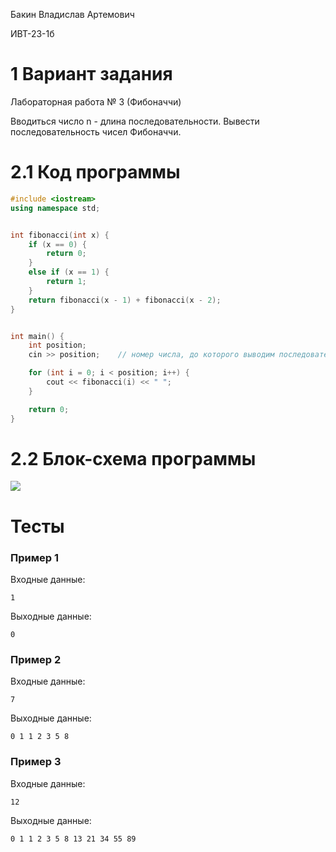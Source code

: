 Бакин Владислав Артемович

ИВТ-23-1б

# 1 Вариант задания

Лабораторная работа № 3 (Фибоначчи)

Вводиться число n - длина последовательности. Вывести последовательность чисел Фибоначчи.

# 2.1 Код программы

```cpp
#include <iostream>
using namespace std;


int fibonacci(int x) {
    if (x == 0) {
        return 0;
    }
    else if (x == 1) {
        return 1;
    }
    return fibonacci(x - 1) + fibonacci(x - 2);
}


int main() {
    int position;       
    cin >> position;    // номер числа, до которого выводим последовательность Фибоначчи включительно

    for (int i = 0; i < position; i++) {
        cout << fibonacci(i) << " ";
    }

    return 0;
}
```

# 2.2 Блок-схема программы

<image src="images/fibonacci.png">

# Тесты

### Пример 1

Входные данные:

```
1
```

Выходные данные:

```
0
```

### Пример 2

Входные данные:

```
7
```

Выходные данные:

```
0 1 1 2 3 5 8
```

### Пример 3

Входные данные:

```
12
```

Выходные данные:

```
0 1 1 2 3 5 8 13 21 34 55 89
```
